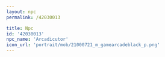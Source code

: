 ```yaml
---
layout: npc
permalink: /42030013

title: Npc
id: '42030013'
npc_name: 'Arcadicutor'
icon_url: 'portrait/mob/21000721_m_gamearcadeblack_p.png'
---
```

